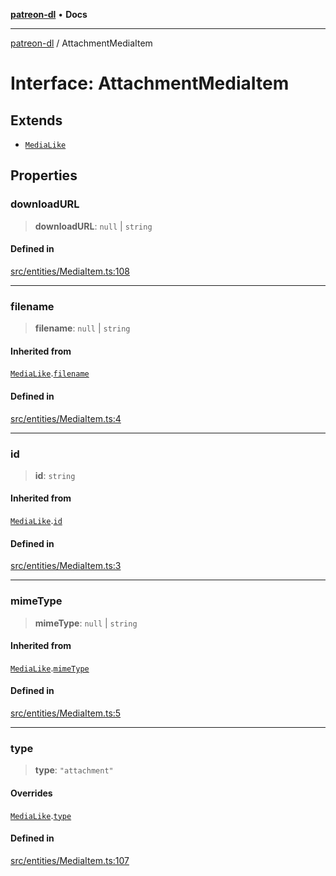 [**patreon-dl**](../README.md) • **Docs**

***

[patreon-dl](../README.md) / AttachmentMediaItem

# Interface: AttachmentMediaItem

## Extends

- [`MediaLike`](MediaLike.md)

## Properties

### downloadURL

> **downloadURL**: `null` \| `string`

#### Defined in

[src/entities/MediaItem.ts:108](https://github.com/patrickkfkan/patreon-dl/blob/9af63ff8fb311b0c258b1f0abf6afcc007d73ad0/src/entities/MediaItem.ts#L108)

***

### filename

> **filename**: `null` \| `string`

#### Inherited from

[`MediaLike`](MediaLike.md).[`filename`](MediaLike.md#filename)

#### Defined in

[src/entities/MediaItem.ts:4](https://github.com/patrickkfkan/patreon-dl/blob/9af63ff8fb311b0c258b1f0abf6afcc007d73ad0/src/entities/MediaItem.ts#L4)

***

### id

> **id**: `string`

#### Inherited from

[`MediaLike`](MediaLike.md).[`id`](MediaLike.md#id)

#### Defined in

[src/entities/MediaItem.ts:3](https://github.com/patrickkfkan/patreon-dl/blob/9af63ff8fb311b0c258b1f0abf6afcc007d73ad0/src/entities/MediaItem.ts#L3)

***

### mimeType

> **mimeType**: `null` \| `string`

#### Inherited from

[`MediaLike`](MediaLike.md).[`mimeType`](MediaLike.md#mimetype)

#### Defined in

[src/entities/MediaItem.ts:5](https://github.com/patrickkfkan/patreon-dl/blob/9af63ff8fb311b0c258b1f0abf6afcc007d73ad0/src/entities/MediaItem.ts#L5)

***

### type

> **type**: `"attachment"`

#### Overrides

[`MediaLike`](MediaLike.md).[`type`](MediaLike.md#type)

#### Defined in

[src/entities/MediaItem.ts:107](https://github.com/patrickkfkan/patreon-dl/blob/9af63ff8fb311b0c258b1f0abf6afcc007d73ad0/src/entities/MediaItem.ts#L107)
